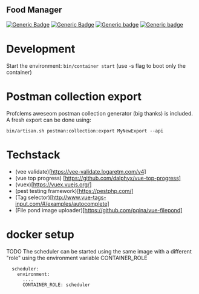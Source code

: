 Food Manager
------------
[![Generic Badge](https://img.shields.io/github/checks-status/utrotzek/food-manager/master?label=master)](https://shields.io/) [![Generic Badge](https://img.shields.io/github/checks-status/utrotzek/food-manager/develop?label=develop)](https://shields.io/) [![Generic badge](https://img.shields.io/badge/php--coverage-100%25-success)](https://shields.io/) [![Generic badge](https://img.shields.io/badge/js--coverage-100%25-success)](https://shields.io/)

# Development

Start the environment: `bin/container start` (use -s flag to boot only the container)

# Postman collection export

Profclems aweseom postman collection generator (big thanks) is included. A fresh export can be done using:

`bin/artisan.sh postman:collection:export MyNewExport --api`

# Techstack

* (vee validate)[https://vee-validate.logaretm.com/v4]
* (vue top progress) [https://github.com/dalphyx/vue-top-progress]
* (vuex)[https://vuex.vuejs.org/]
* (pest testing framework)[https://pestphp.com/]
* (Tag selector)[http://www.vue-tags-input.com/#/examples/autocomplete]
* (File pond image uploader)[https://github.com/pqina/vue-filepond]

# docker setup
TODO
The scheduler can be started using the same image with a different "role" using the environment variable CONTAINER_ROLE

```
  scheduler:
    environment:
      ....
      CONTAINER_ROLE: scheduler
```
